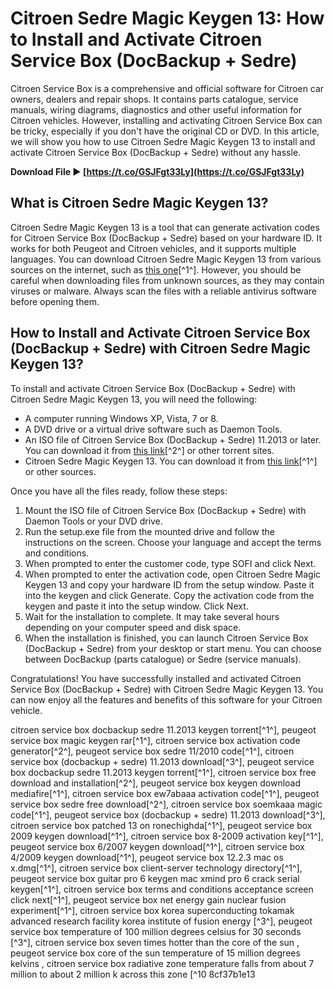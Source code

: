 
 
# Citroen Sedre Magic Keygen 13: How to Install and Activate Citroen Service Box (DocBackup + Sedre)
 
Citroen Service Box is a comprehensive and official software for Citroen car owners, dealers and repair shops. It contains parts catalogue, service manuals, wiring diagrams, diagnostics and other useful information for Citroen vehicles. However, installing and activating Citroen Service Box can be tricky, especially if you don't have the original CD or DVD. In this article, we will show you how to use Citroen Sedre Magic Keygen 13 to install and activate Citroen Service Box (DocBackup + Sedre) without any hassle.
 
**Download File ► [https://t.co/GSJFgt33Ly](https://t.co/GSJFgt33Ly)**


 
## What is Citroen Sedre Magic Keygen 13?
 
Citroen Sedre Magic Keygen 13 is a tool that can generate activation codes for Citroen Service Box (DocBackup + Sedre) based on your hardware ID. It works for both Peugeot and Citroen vehicles, and it supports multiple languages. You can download Citroen Sedre Magic Keygen 13 from various sources on the internet, such as [this one](https://trello.com/c/j3MJkeJg/42-citroen-sedre-magic-keygen-patched-13)[^1^]. However, you should be careful when downloading files from unknown sources, as they may contain viruses or malware. Always scan the files with a reliable antivirus software before opening them.
 
## How to Install and Activate Citroen Service Box (DocBackup + Sedre) with Citroen Sedre Magic Keygen 13?
 
To install and activate Citroen Service Box (DocBackup + Sedre) with Citroen Sedre Magic Keygen 13, you will need the following:
 
- A computer running Windows XP, Vista, 7 or 8.
- A DVD drive or a virtual drive software such as Daemon Tools.
- An ISO file of Citroen Service Box (DocBackup + Sedre) 11.2013 or later. You can download it from [this link](https://titingripttu.weebly.com/citroen-sedre-magic-keygen-13.html)[^2^] or other torrent sites.
- Citroen Sedre Magic Keygen 13. You can download it from [this link](https://trello.com/c/j3MJkeJg/42-citroen-sedre-magic-keygen-patched-13)[^1^] or other sources.

Once you have all the files ready, follow these steps:

1. Mount the ISO file of Citroen Service Box (DocBackup + Sedre) with Daemon Tools or your DVD drive.
2. Run the setup.exe file from the mounted drive and follow the instructions on the screen. Choose your language and accept the terms and conditions.
3. When prompted to enter the customer code, type SOFI and click Next.
4. When prompted to enter the activation code, open Citroen Sedre Magic Keygen 13 and copy your hardware ID from the setup window. Paste it into the keygen and click Generate. Copy the activation code from the keygen and paste it into the setup window. Click Next.
5. Wait for the installation to complete. It may take several hours depending on your computer speed and disk space.
6. When the installation is finished, you can launch Citroen Service Box (DocBackup + Sedre) from your desktop or start menu. You can choose between DocBackup (parts catalogue) or Sedre (service manuals).

Congratulations! You have successfully installed and activated Citroen Service Box (DocBackup + Sedre) with Citroen Sedre Magic Keygen 13. You can now enjoy all the features and benefits of this software for your Citroen vehicle.
 
citroen service box docbackup sedre 11.2013 keygen torrent[^1^],  peugeot service box magic keygen rar[^1^],  citroen service box activation code generator[^2^],  peugeot service box sedre 11/2010 code[^1^],  citroen service box (docbackup + sedre) 11.2013 download[^3^],  peugeot service box docbackup sedre 11.2013 keygen torrent[^1^],  citroen service box free download and installation[^2^],  peugeot service box keygen download mediafire[^1^],  citroen service box ew7abaaa activation code[^1^],  peugeot service box sedre free download[^2^],  citroen service box soemkaaa magic code[^1^],  peugeot service box (docbackup + sedre) 11.2013 download[^3^],  citroen service box patched 13 on ronechighda[^1^],  peugeot service box 2009 keygen download[^1^],  citroen service box 8-2009 activation key[^1^],  peugeot service box 6/2007 keygen download[^1^],  citroen service box 4/2009 keygen download[^1^],  peugeot service box 12.2.3 mac os x.dmg[^1^],  citroen service box client-server technology directory[^1^],  peugeot service box guitar pro 6 keygen mac xmind pro 6 crack serial keygen[^1^],  citroen service box terms and conditions acceptance screen click next[^1^],  peugeot service box net energy gain nuclear fusion experiment[^1^],  citroen service box korea superconducting tokamak advanced research facility korea institute of fusion energy [^3^],  peugeot service box temperature of 100 million degrees celsius for 30 seconds [^3^],  citroen service box seven times hotter than the core of the sun     ,  peugeot service box core of the sun temperature of 15 million degrees kelvins    ,  citroen service box radiative zone temperature falls from about 7 million to about 2 million k across this zone   [^10
 8cf37b1e13
 
